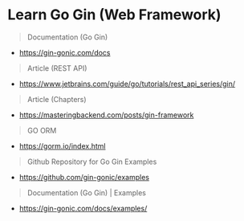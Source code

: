 # Learn Go Gin (Web Framework)

> Documentation (Go Gin)
 - https://gin-gonic.com/docs
> Article (REST API)
 - https://www.jetbrains.com/guide/go/tutorials/rest_api_series/gin/

> Article (Chapters)
 - https://masteringbackend.com/posts/gin-framework

> GO ORM
 - https://gorm.io/index.html

> Github Repository for Go Gin Examples 
 - https://github.com/gin-gonic/examples

> Documentation (Go Gin) | Examples
 - https://gin-gonic.com/docs/examples/
